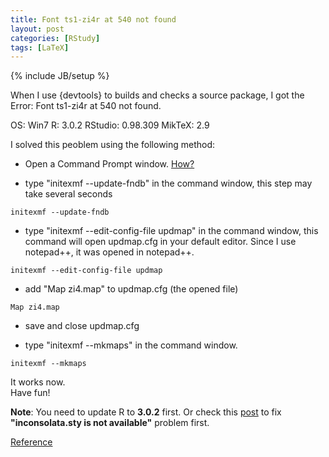 ```yaml
---
title: Font ts1-zi4r at 540 not found
layout: post
categories: [RStudy]
tags: [LaTeX]
---
```

{% include JB/setup %}

When I use {devtools} to builds and checks a source package, I got the Error: Font ts1-zi4r at 540 not found.

OS: Win7
R: 3.0.2
RStudio: 0.98.309
MikTeX: 2.9

I solved this peoblem using the following method:

* Open a Command Prompt window. [How?](http://windows.microsoft.com/en-hk/windows-vista/open-a-command-prompt-window)

* type "initexmf --update-fndb" in the command window, this step may take several seconds

```
initexmf --update-fndb
```

* type "initexmf --edit-config-file updmap" in the command window, this command will open updmap.cfg in your default editor. Since I use notepad++, it was opened in notepad++.

```
initexmf --edit-config-file updmap
```

* add "Map zi4.map" to updmap.cfg (the opened file)

```
Map zi4.map
```

* save and close updmap.cfg

* type "initexmf --mkmaps" in the command window.

```
initexmf --mkmaps
```

It works now.       
Have fun!        

**Note**: You need to update R to **3.0.2** first. Or check this [post](http://r.789695.n4.nabble.com/inconsolata-sty-is-liable-to-disappear-texinfo-5-1-td4669976.html) to fix **"inconsolata.sty is not available"** problem first.            

[Reference](http://tex.stackexchange.com/questions/125274/error-font-ts1-zi4r-at-540-not-found)           

